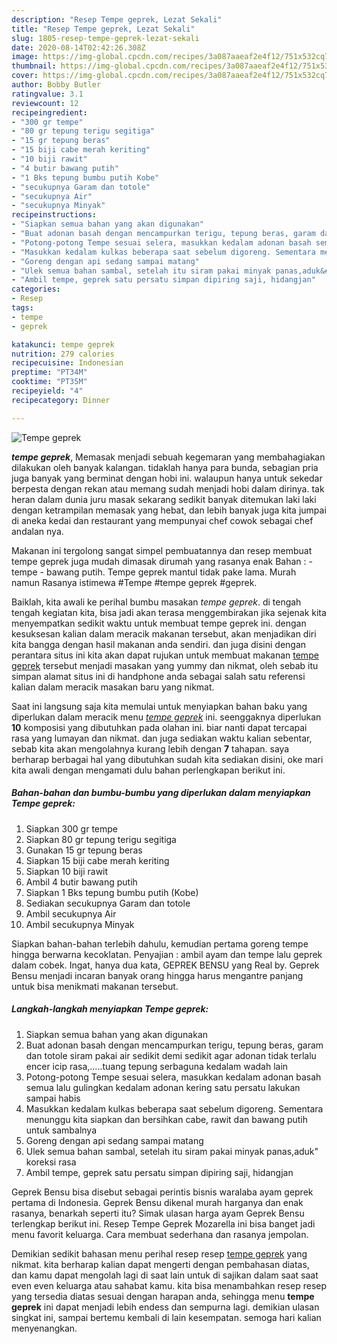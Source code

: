 ```yaml
---
description: "Resep Tempe geprek, Lezat Sekali"
title: "Resep Tempe geprek, Lezat Sekali"
slug: 1805-resep-tempe-geprek-lezat-sekali
date: 2020-08-14T02:42:26.308Z
image: https://img-global.cpcdn.com/recipes/3a087aaeaf2e4f12/751x532cq70/tempe-geprek-foto-resep-utama.jpg
thumbnail: https://img-global.cpcdn.com/recipes/3a087aaeaf2e4f12/751x532cq70/tempe-geprek-foto-resep-utama.jpg
cover: https://img-global.cpcdn.com/recipes/3a087aaeaf2e4f12/751x532cq70/tempe-geprek-foto-resep-utama.jpg
author: Bobby Butler
ratingvalue: 3.1
reviewcount: 12
recipeingredient:
- "300 gr tempe"
- "80 gr tepung terigu segitiga"
- "15 gr tepung beras"
- "15 biji cabe merah keriting"
- "10 biji rawit"
- "4 butir bawang putih"
- "1 Bks tepung bumbu putih Kobe"
- "secukupnya Garam dan totole"
- "secukupnya Air"
- "secukupnya Minyak"
recipeinstructions:
- "Siapkan semua bahan yang akan digunakan"
- "Buat adonan basah dengan mencampurkan terigu, tepung beras, garam dan totole siram pakai air sedikit demi sedikit agar adonan tidak terlalu encer icip rasa,.....tuang tepung serbaguna kedalam wadah lain"
- "Potong-potong Tempe sesuai selera, masukkan kedalam adonan basah semua lalu gulingkan kedalam adonan kering satu persatu lakukan sampai habis"
- "Masukkan kedalam kulkas beberapa saat sebelum digoreng. Sementara menunggu kita siapkan dan bersihkan cabe, rawit dan bawang putih untuk sambalnya"
- "Goreng dengan api sedang sampai matang"
- "Ulek semua bahan sambal, setelah itu siram pakai minyak panas,aduk&#34; koreksi rasa"
- "Ambil tempe, geprek satu persatu simpan dipiring saji, hidangjan"
categories:
- Resep
tags:
- tempe
- geprek

katakunci: tempe geprek 
nutrition: 279 calories
recipecuisine: Indonesian
preptime: "PT34M"
cooktime: "PT35M"
recipeyield: "4"
recipecategory: Dinner

---
```



![Tempe geprek](https://img-global.cpcdn.com/recipes/3a087aaeaf2e4f12/751x532cq70/tempe-geprek-foto-resep-utama.jpg)

<b><i>tempe geprek</i></b>, Memasak menjadi sebuah kegemaran yang membahagiakan dilakukan oleh banyak kalangan. tidaklah hanya para bunda, sebagian pria juga banyak yang berminat dengan hobi ini. walaupun hanya untuk sekedar berpesta dengan rekan atau memang sudah menjadi hobi dalam dirinya. tak heran dalam dunia juru masak sekarang sedikit banyak ditemukan laki laki dengan ketrampilan memasak yang hebat, dan lebih banyak juga kita jumpai di aneka kedai dan restaurant yang mempunyai chef cowok sebagai chef andalan nya.

Makanan ini tergolong sangat simpel pembuatannya dan resep membuat tempe geprek juga mudah dimasak dirumah yang rasanya enak Bahan : - tempe - bawang putih. Tempe geprek mantul tidak pake lama. Murah namun Rasanya istimewa #Tempe #tempe geprek #geprek.

Baiklah, kita awali ke perihal bumbu masakan <i>tempe geprek</i>. di tengah tengah kegiatan kita, bisa jadi akan terasa menggembirakan jika sejenak kita menyempatkan sedikit waktu untuk membuat tempe geprek ini. dengan kesuksesan kalian dalam meracik makanan tersebut, akan menjadikan diri kita bangga dengan hasil makanan anda sendiri. dan juga disini dengan perantara situs ini kita akan dapat rujukan untuk membuat makanan <u>tempe geprek</u> tersebut menjadi masakan yang yummy dan nikmat, oleh sebab itu simpan alamat situs ini di handphone anda sebagai salah satu referensi kalian dalam meracik masakan baru yang nikmat.


Saat ini langsung saja kita memulai untuk menyiapkan bahan baku yang diperlukan dalam meracik menu <u><i>tempe geprek</i></u> ini. seenggaknya diperlukan <b>10</b> komposisi yang dibutuhkan pada olahan ini. biar nanti dapat tercapai rasa yang lumayan dan nikmat. dan juga sediakan waktu kalian sebentar, sebab kita akan mengolahnya kurang lebih dengan <b>7</b> tahapan. saya berharap berbagai hal yang dibutuhkan sudah kita sediakan disini, oke mari kita awali dengan mengamati dulu bahan perlengkapan berikut ini.

<!--inarticleads1-->

##### Bahan-bahan dan bumbu-bumbu yang diperlukan dalam menyiapkan Tempe geprek:

1. Siapkan 300 gr tempe
1. Siapkan 80 gr tepung terigu segitiga
1. Gunakan 15 gr tepung beras
1. Siapkan 15 biji cabe merah keriting
1. Siapkan 10 biji rawit
1. Ambil 4 butir bawang putih
1. Siapkan 1 Bks tepung bumbu putih (Kobe)
1. Sediakan secukupnya Garam dan totole
1. Ambil secukupnya Air
1. Ambil secukupnya Minyak


Siapkan bahan-bahan terlebih dahulu, kemudian pertama goreng tempe hingga berwarna kecoklatan. Penyajian : ambil ayam dan tempe lalu geprek dalam cobek. Ingat, hanya dua kata, GEPREK BENSU yang Real by. Geprek Bensu menjadi incaran banyak orang hingga harus mengantre panjang untuk bisa menikmati makanan tersebut. 

<!--inarticleads2-->

##### Langkah-langkah menyiapkan Tempe geprek:

1. Siapkan semua bahan yang akan digunakan
1. Buat adonan basah dengan mencampurkan terigu, tepung beras, garam dan totole siram pakai air sedikit demi sedikit agar adonan tidak terlalu encer icip rasa,.....tuang tepung serbaguna kedalam wadah lain
1. Potong-potong Tempe sesuai selera, masukkan kedalam adonan basah semua lalu gulingkan kedalam adonan kering satu persatu lakukan sampai habis
1. Masukkan kedalam kulkas beberapa saat sebelum digoreng. Sementara menunggu kita siapkan dan bersihkan cabe, rawit dan bawang putih untuk sambalnya
1. Goreng dengan api sedang sampai matang
1. Ulek semua bahan sambal, setelah itu siram pakai minyak panas,aduk&#34; koreksi rasa
1. Ambil tempe, geprek satu persatu simpan dipiring saji, hidangjan


Geprek Bensu bisa disebut sebagai perintis bisnis waralaba ayam geprek pertama di Indonesia. Geprek Bensu dikenal murah harganya dan enak rasanya, benarkah seperti itu? Simak ulasan harga ayam Geprek Bensu terlengkap berikut ini. Resep Tempe Geprek Mozarella ini bisa banget jadi menu favorit keluarga. Cara membuat sederhana dan rasanya jempolan. 

Demikian sedikit bahasan menu perihal resep resep <u>tempe geprek</u> yang nikmat. kita berharap kalian dapat mengerti dengan pembahasan diatas, dan kamu dapat mengolah lagi di saat lain untuk di sajikan dalam saat saat even even keluarga atau sahabat kamu. kita bisa menambahkan resep resep yang tersedia diatas sesuai dengan harapan anda, sehingga menu <b>tempe geprek</b> ini dapat menjadi lebih endess dan sempurna lagi. demikian ulasan singkat ini, sampai bertemu kembali di lain kesempatan. semoga hari kalian menyenangkan.

